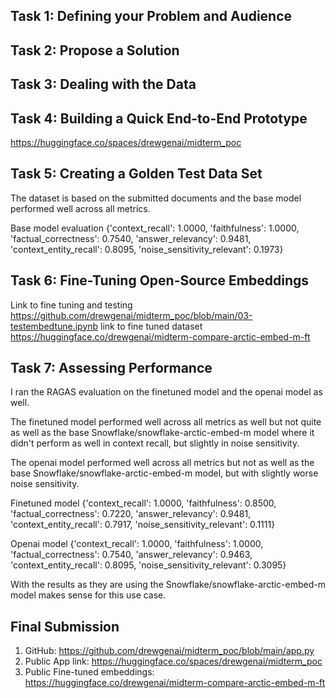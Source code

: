 ## Task 1: Defining your Problem and Audience


## Task 2: Propose a Solution



## Task 3: Dealing with the Data



## Task 4: Building a Quick End-to-End Prototype

https://huggingface.co/spaces/drewgenai/midterm_poc


## Task 5: Creating a Golden Test Data Set


The dataset is based on the submitted documents and the base model performed well across all metrics.

Base model evaluation {'context_recall': 1.0000, 'faithfulness': 1.0000, 'factual_correctness': 0.7540, 'answer_relevancy': 0.9481, 'context_entity_recall': 0.8095, 'noise_sensitivity_relevant': 0.1973}


## Task 6: Fine-Tuning Open-Source Embeddings
Link to fine tuning and testing
https://github.com/drewgenai/midterm_poc/blob/main/03-testembedtune.ipynb
link to fine tuned dataset
https://huggingface.co/drewgenai/midterm-compare-arctic-embed-m-ft



## Task 7: Assessing Performance

I ran the RAGAS evaluation on the finetuned model and the openai model as well. 

The finetuned model performed well across all metrics as well but not quite as well as the base Snowflake/snowflake-arctic-embed-m model where it didn't perform as well in context recall, but slightly in noise sensitivity.

The openai model performed well across all metrics but not as well as the base Snowflake/snowflake-arctic-embed-m model, but with slightly worse noise sensitivity.

Finetuned model {'context_recall': 1.0000, 'faithfulness': 0.8500, 'factual_correctness': 0.7220, 'answer_relevancy': 0.9481, 'context_entity_recall': 0.7917, 'noise_sensitivity_relevant': 0.1111}

Openai model {'context_recall': 1.0000, 'faithfulness': 1.0000, 'factual_correctness': 0.7540, 'answer_relevancy': 0.9463, 'context_entity_recall': 0.8095, 'noise_sensitivity_relevant': 0.3095}

With the results as they are using the Snowflake/snowflake-arctic-embed-m model makes sense for this use case.


## Final Submission

1. GitHub: https://github.com/drewgenai/midterm_poc/blob/main/app.py
2. Public App link: https://huggingface.co/spaces/drewgenai/midterm_poc
3. Public Fine-tuned embeddings: https://huggingface.co/drewgenai/midterm-compare-arctic-embed-m-ft
